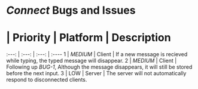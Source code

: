 # *Connect* Bugs and Issues

 # | Priority | Platform | Description
:---: | :---: | :---: | :----
1 | *MEDIUM* | Client | If a new message is recieved while typing, the typed message will disappear.
2 | *MEDIUM* | Client | Following up *BUG-1*, Although the message disappears, it will still be stored before the next input.
3 | LOW | Server | The server will not automatically respond to disconnected clients.
